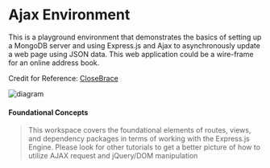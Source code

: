 # Ajax Environment
This is a playground environment that demonstrates the basics of setting up a MongoDB server and using Express.js and Ajax to asynchronously update a web page using JSON data. This web application could be a wire-frame for an online address book.   

Credit for Reference: 
[CloseBrace](https://closebrace.com/tutorials/2017-03-02/creating-a-simple-restful-web-app-with-nodejs-express-and-mongodb)

![diagram](https://image.slidesharecdn.com/ajaxtechnology-140820025052-phpapp02/95/what-is-ajax-technology-3-638.jpg?cb=1469434957)

#### Foundational Concepts 
> This workspace covers the foundational elements of routes, views, and dependency packages in terms of working with the Express.js Engine. Please look for other tutorials to get a better picture of how to utilize AJAX request and jQuery/DOM manipulation 